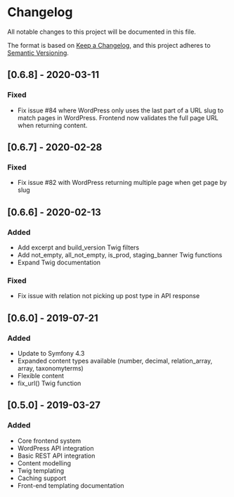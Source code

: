 # Changelog
All notable changes to this project will be documented in this file.

The format is based on [Keep a Changelog](https://keepachangelog.com/en/1.0.0/),
and this project adheres to [Semantic Versioning](https://semver.org/spec/v2.0.0.html).

## [0.6.8] - 2020-03-11
### Fixed
- Fix issue #84 where WordPress only uses the last part of a URL slug to match pages in WordPress. Frontend now validates 
the full page URL when returning content.

## [0.6.7] - 2020-02-28
### Fixed
- Fix issue #82 with WordPress returning multiple page when get page by slug

## [0.6.6] - 2020-02-13
### Added
- Add excerpt and build_version Twig filters
- Add not_empty, all_not_empty, is_prod, staging_banner Twig functions
- Expand Twig documentation

### Fixed
- Fix issue with relation not picking up post type in API response

## [0.6.0] - 2019-07-21
### Added
- Update to Symfony 4.3 
- Expanded content types available (number, decimal, relation_array, array, taxonomyterms)
- Flexible content
- fix_url() Twig function

## [0.5.0] - 2019-03-27
### Added

- Core frontend system
- WordPress API integration
- Basic REST API integration
- Content modelling
- Twig templating
- Caching support
- Front-end templating documentation
